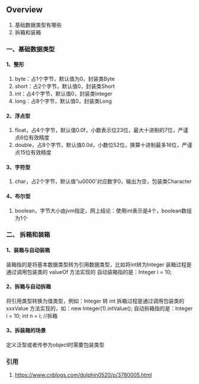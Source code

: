 ## Overview
1. 基础数据类型有哪些
2. 拆箱和装箱

### 一、基础数据类型
#### 1、整形
  1. byte：占1个字节，默认值为0，封装类Byte
  2. short：占2个字节，默认值0，封装类Short
  3. int：占4个字节，默认值0，封装类Integer
  4. long：占8个字节，默认值0，封装类Long
#### 2、浮点型
  1. float，占4个字节，默认值0.0f，小数表示位23位，最大十进制的7位，严谨点6位有效精度
  2. double，占8个字节，默认值0.0d，小数位52位，换算十进制最多16位，严谨点15位有效精度
#### 3、字符型
  1. char，占2个字节，默认值'\u0000'对应数字0，输出为空，包装类Character
#### 4、布尔型
  1. boolean，字节大小由jvm指定，网上结论：使用int表示是4个，boolean数组为1个

### 二、 拆箱和装箱
#### 1、装箱与自动装箱
装箱指的是将基本数据类型转为引用数据类型，比如将int转为Integer
装箱过程是通过调用包装类的 valueOf 方法实现的
自动装箱指的是：Integer i = 10;

#### 2、拆箱与自动拆箱
将引用类型转换为值类型，例如：Integer 转 int
拆箱过程是通过调用包装类的 xxxValue 方法实现的，如：new Integer(1).intValue();
自动拆箱指的是：Integer i = 10; int n = i;   //拆箱

#### 3、拆装箱的场景
定义泛型或者传参为object时需要包装类型

### 引用
1. https://www.cnblogs.com/dolphin0520/p/3780005.html
